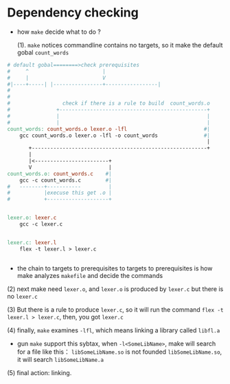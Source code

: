 # Dependency checking

- how `make` decide what to do ? <br>

  (1). `make` notices commandline contains no targets, so it make the default gobal `count_words`

```makefile
# default gobal========>check prerequisites
#     ^                        |
#     |                        V
#|----+-----| |----------------+-----------------|
#
#
#                 check if there is a rule to build  count_words.o
#               +------------------------------------------------+
#               |                                                |
#               |                                                |
count_words: count_words.o lexer.o -lfl                         #|
	gcc count_words.o lexer.o -lfl -o count_words               #|
                                                                 |
       +---------------------------------------------------------+
       |
       |<------------------------+
       V                         |
count_words.o: count_words.c    #|
	gcc -c count_words.c        #|
#   --------+-----------         |
#           |execuse this get .o |
#           +--------------------+


lexer.o: lexer.c
	gcc -c lexer.c


lexer.c: lexer.l
	flex -t lexer.l > lexer.c



```

- the chain to targets to prerequisites to targets to prerequisites is how make analyzes `makefile` and decide the commands

(2) next make need `lexer.o`, and `lexer.o` is produced by `lexer.c`
but there is no `lexer.c`

(3) But there is a rule to produce `lexer.c`, so it will run the command `flex -t lexer.l > lexer.c`, then, you got `lexer.c`

(4) finally, `make` examines `-lfl`, which means linking a library called `libfl.a`

- gun `make` support this sybtax, when `-l<SomeLibName>`, make will search for a file like this： `libSomeLibName.so`
  is not founded `libSomeLibName.so`, it will search `libSomeLibName.a`

(5) final action: linking.

